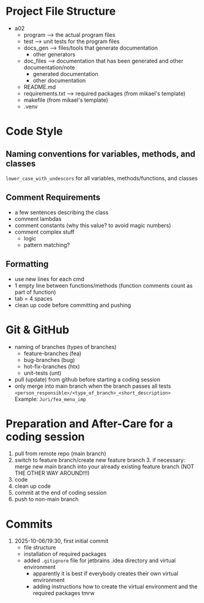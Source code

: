 # Project File Structure
- a02
	- program --> the actual program files
	- test --> unit tests for the program files
	- docs_gen --> files/tools that generate documentation
		- other generators
	- doc_files --> documentation that has been generated and other documentation/note
		- generated documentation
		- other documentation
	- README.md
	- requirements.txt --> required packages (from mikael's template)
	- makefile (from mikael's template)
	- .venv
# Code Style
## Naming conventions for variables, methods, and classes
`lower_case_with_undescors` for all variables, methods/functions, and classes

## Comment Requirements
- a few sentences describing the class
- comment lambdas
- comment constants (why this value? to avoid magic numbers)
- comment complex stuff
	- logic
	- pattern matching?

## Formatting
- use new lines for each cmd
- 1 empty line between functions/methods (function comments count as part of function)
- tab = 4 spaces
- clean up code before committing and pushing
# Git & GitHub
- naming of branches (types of branches)
	- feature-branches (fea)
	- bug-branches (bug)
	- hot-fix-branches (htx)
	- unit-tests (unt)
- pull (update) from github before starting a coding session
- only merge into main branch when the branch passes all tests
`<person_responsible>/<type_of_branch>_<short_description>`<br>
Example: `Juri/fea_menu_imp`
# Preparation and After-Care for a coding session
1. pull from remote repo (main branch)
2. switch to feature branch/create new feature branch
   3. if necessary: merge new main branch into your already existing feature branch (NOT THE OTHER WAY AROUND!!!)
3. code 
4. clean up code 
5. commit at the end of coding session 
6. push to non-main branch 

# Commits
1. 2025-10-06/19:30, first initial commit
   - file structure
   - installation of required packages
   - added `.gitignore` file for jetbrains .idea directory and virtual environment
     - apparently it is best if everybody creates their own virtual environment
     - adding instructions how to create the virtual environment and the required packages tmrw